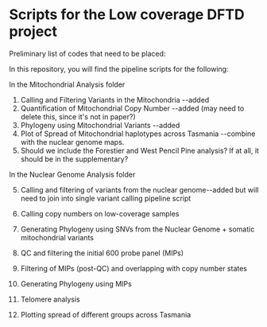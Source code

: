 # Scripts for the Low coverage DFTD project


Preliminary list of codes that need to be placed:

In this repository, you will find the pipeline scripts for the following:

In the Mitochondrial Analysis folder
1) Calling and Filtering Variants in the Mitochondria --added
2) Quantification of Mitochondrial Copy Number --added (may need to delete this, since it's not in paper?)
3) Phylogeny using Mitochondrial Variants --added
4) Plot of Spread of Mitochondrial haplotypes across Tasmania --combine with the nuclear genome maps.
5) Should we include the Forestier and West Pencil Pine analysis? If at all, it should be in the supplementary?

In the Nuclear Genome Analysis folder

5) Calling and filtering of variants from the nuclear genome--added but will need to join into single variant calling pipeline script
6) Calling copy numbers on low-coverage samples
7) Generating Phylogeny using SNVs from the Nuclear Genome + somatic mitochondrial variants
8) QC and filtering the initial 600 probe panel (MIPs)
9) Filtering of MIPs (post-QC) and overlapping with copy number states
10) Generating Phylogeny using MIPs
11) Telomere analysis

12) Plotting spread of different groups across Tasmania
